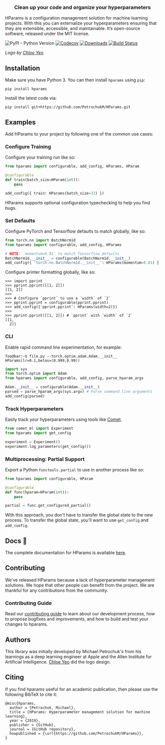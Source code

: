 <h3 align="center">Clean up your code and organize your hyperparameters</h3>

HParams is a configuration management solution for machine learning projects. With this you can
externalize your hyperparameters ensuring that they are extensible, accessible, and maintainable.
It’s open-source software, released under the MIT license.

![PyPI - Python Version](https://img.shields.io/pypi/pyversions/hparams.svg?style=flat-square)
[![Codecov](https://img.shields.io/codecov/c/github/PetrochukM/HParams/master.svg?style=flat-square)](https://codecov.io/gh/PetrochukM/HParams)
[![Downloads](http://pepy.tech/badge/hparams)](http://pepy.tech/project/hparams)
[![Build Status](https://img.shields.io/travis/PetrochukM/HParams/master.svg?style=flat-square)](https://travis-ci.org/PetrochukM/HParams)

_Logo by [Chloe Yeo](http://www.yeochloe.com/)_

## Installation

Make sure you have Python 3. You can then install `hparams` using `pip`:

    pip install hparams

Install the latest code via:

    pip install git+https://github.com/PetrochukM/HParams.git

## Examples

Add HParams to your project by following one of the common use cases:

### Configure Training

Configure your training run like so:

```python
from hparams import configurable, add_config, HParams, HParam

@configurable
def train(batch_size=HParam(int)):
    pass

add_config({ train: HParams(batch_size=32) })
```

HParams supports optional configuration typechecking to help you find bugs.

### Set Defaults

Configure PyTorch and Tensorflow defaults to match globally, like so:

```python
from torch.nn import BatchNorm1d
from hparams import configurable, add_config, HParams

# NOTE: `momentum=0.01` to match Tensorflow defaults
BatchNorm1d.__init__ = configurable(BatchNorm1d.__init__)
add_config({ 'torch.nn.BatchNorm1d.__init__': HParams(momentum=0.01) })
```

Configure printer formatting globally, like so:

```pycon
>>> import pprint
>>> pprint.pprint([[1, 2]])
[[1, 2]]
>>>
>>> # Configure `pprint` to use a `width` of `2`
>>> pprint.pprint = configurable(pprint.pprint)
>>> add_config({'pprint.pprint': HParams(width=2)})
>>>
>>> pprint.pprint([[1, 2]]) # `pprint` with `width` of `2`
[[1,
  2]]
```

### CLI

Enable rapid command line experimentation, for example:

```console
foo@bar:~$ file.py --torch.optim.adam.Adam.__init__ HParams(lr=0.1,betas=(0.999,0.99))
```

```python
import sys
from torch.optim import Adam
from hparams import configurable, add_config, parse_hparam_args

Adam.__init__ = configurable(Adam.__init__)
parsed = parse_hparam_args(sys.argv) # Parse command line arguments
add_config(parsed)
```

### Track Hyperparameters

Easily track your hyperparameters using tools like [Comet](comet.ml).

```python
from comet_ml import Experiment
from hparams import get_config

experiment = Experiment()
experiment.log_parameters(get_config())
```

### Multiprocessing: Partial Support

Export a Python `functools.partial` to use in another process like so:

```python
from hparams import configurable, HParam

@configurable
def func(hparam=HParam(int)):
    pass

partial = func.get_configured_partial()
```

With this approach, you don't have to transfer the global state to the new process. To transfer the global state, you'll want to use
`get_config` and `add_config`. 

## Docs 📖

The complete documentation for HParams is available [here](./DOCS.md).

## Contributing

We've released HParams because a lack of hyperparameter management solutions. We hope that
other people can benefit from the project. We are thankful for any contributions from the
community.

### Contributing Guide

Read our [contributing guide](https://github.com/PetrochukM/HParams/blob/master/CONTRIBUTING.md) to
learn about our development process, how to propose bugfixes and improvements, and how to build and
test your changes to hparams.

## Authors

This library was initially developed by Michael Petrochuk's from his learnings as a deep learning engineer at Apple
and the Allen Institute for Artificial Intelligence. [Chloe Yeo](http://www.yeochloe.com/) did the logo design.

## Citing

If you find hparams useful for an academic publication, then please use the following BibTeX to
cite it:

```
@misc{hparams,
  author = {Petrochuk, Michael},
  title = {HParams: Hyperparameter management solution for machine learning},
  year = {2019},
  publisher = {GitHub},
  journal = {GitHub repository},
  howpublished = {\url{https://github.com/PetrochukM/HParams}},
}
```
